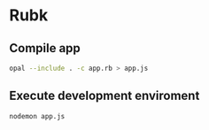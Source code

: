 # Rubk

## Compile app
```bash
opal --include . -c app.rb > app.js
```

## Execute development enviroment
```bash
nodemon app.js
```

